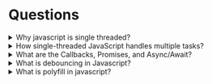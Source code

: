 # Questions

<details>
  <summary>Why javascript is single threaded?</summary>
   JavaScript is designed as a single-threaded language primarily for simplicity and to avoid the complexities associated with multithreading in a browser environment.

Here are the key reasons:

- **Original Purpose and Simplicity**: When JavaScript was initially created, its primary role was to add interactivity to web pages within a single browser window. For this purpose, a single-threaded model was sufficient and significantly simpler to implement and reason about compared to managing multiple threads, synchronization, and potential race conditions.
- **Avoiding Concurrency Issues**: Multithreaded environments introduce challenges like race conditions and deadlocks when multiple threads try to access and modify shared resources simultaneously. By being single-threaded, JavaScript inherently avoids these complex concurrency issues, making it easier for developers to write predictable code without needing to implement explicit locking mechanisms or complex synchronization patterns for most operations.
- **The Event Loop and Asynchronous Operations**: While JavaScript is single-threaded, it achieves non-blocking I/O and the appearance of concurrency through the Event Loop. The JavaScript engine (like V8 in Chrome) offloads time-consuming tasks (like network requests, timers, or DOM manipulations) to Web APIs (in browsers) or the Node.js C++ API. When these asynchronous tasks complete, their callbacks are placed in a queue, and the Event Loop pushes them onto the call stack for execution only when the main thread is idle. This allows the single thread to remain responsive and handle other tasks while waiting for long-running operations to finish.
- **Browser Environment Constraints**: In a browser, directly manipulating the Document Object Model (DOM) from multiple threads simultaneously could lead to inconsistencies and complex synchronization problems. A single-threaded model simplifies DOM manipulation and ensures a consistent state.

While JavaScript is single-threaded in its core execution model, modern JavaScript environments (like browsers and Node.js) offer mechanisms like Web Workers (in browsers) or Worker Threads (in Node.js) to enable true parallel execution for computationally intensive tasks by creating separate, isolated execution environments, thereby overcoming the limitations of the single-threaded nature for specific use cases.

</details>

<details>
  <summary>How single-threaded JavaScript handles multiple tasks?</summary>
  Despite its single-threaded nature, JavaScript is not inefficient. It achieves high-performance concurrency for non-blocking tasks, like fetching data from an API or responding to a user click, through a sophisticated system that includes the event loop, callback queues, and Web APIs.
  
  Here is a step-by-step breakdown of how this process works:
  - **The Call Stack**: All synchronous code is executed here, one function at a time in a Last-In, First-Out (LIFO) order. When a function finishes, it is "popped" off the stack.
  - **Offloading to Web APIs**: When the JavaScript engine encounters an asynchronous operation—such as setTimeout(), fetch(), or a DOM event listener—it does not wait for it to complete. Instead, it offloads the operation to a Web API (or C++ API in Node.js) to run in the background.
  - **The Callback Queue**: Once the Web API finishes its task, it places the callback function (the code to be run next) into a queue. There are separate queues for different types of tasks, including higher-priority "microtasks" (like Promises) and lower-priority "macrotasks" (like timers).
  - **The Event Loop**: This constantly-running process checks if the call stack is empty. If it is, the event loop takes the first item from the queue and pushes it onto the call stack for execution. 
  
  This mechanism ensures that computationally intensive background tasks do not block the main thread, keeping the application responsive.
  
  e.g.
  ```javascript
  console.log("Start");

setTimeout(() => {
console.log("This is asynchronous.");
}, 2000);

console.log("End");

```
**Output:**
```

Start
End
This is asynchronous.

````

**In this example:**

- The first console.log("Start") is executed and removed from the stack.
- The setTimeout() function is encountered and placed in the call stack. It sets the callback function to await in the Web API (which handles the asynchronous operation), then the setTimeout() function is popped off the stack.
- The third console.log("End") is pushed onto the stack and executed, and then it's popped off.
- After 2 seconds, the callback function passed to setTimeout() is moved to the Callback Queue (or Event Queue), where it waits for the call stack to be empty.
- The Event Loop checks if the call stack is empty. Once it is, the callback function is pushed to the call stack, executed, and printed as "This is asynchronous".
</details>
<details>
<summary>What are the Callbacks, Promises, and Async/Await?</summary>
JavaScript uses `callbacks`, `promises`, and `async/await` to manage asynchronous operations efficiently without blocking the execution of other tasks.

- **Callbacks:** These are functions passed as arguments to other functions that execute once the asynchronous operation is complete. The event loop manages when to call the callback.
- **Promises:** A promise represents the result of an asynchronous operation. It allows chaining of .then() methods to handle the result once it’s available, providing a more structured and readable way to manage asynchronous code.
```javascript
fetch('https://jsonplaceholder.typicode.com/posts')
  .then(response => response.json())
  .then(data => console.log(data))
  .catch(error => console.log(error));
````

- **Async/Await:** Async/await is syntactic sugar over promises, making asynchronous code look more like synchronous code. It enables asynchronous code to be written in a more readable and sequential manner without blocking the main thread.

```javascript
async function fetchData() {
  try {
    let response = await fetch("https://jsonplaceholder.typicode.com/posts");
    let data = await response.json();
    console.log(data);
  } catch (error) {
    console.log(error);
  }
}
```

</details>
<details>
  <summary>What is debouncing in Javascript?</summary>

  This might not be asked directly like this, but may be in the form of `How you can avoid multiple calls with type ahead search?`. 
    Debouncing in JavaScript is a technique used to control the rate at which a function is executed, particularly when it's tied to events that can fire rapidly,    such as user input (typing, clicking), window resizing, or scrolling. The core idea is to delay the execution of a function until a certain amount of time has      passed since its last invocation. If the event triggers again within that delay period, the timer is reset, effectively preventing the function from being called   until a period of inactivity.
  How it works:
  - **Timer Management:** A setTimeout is used to schedule the function execution after a specified delay.
  - **Resetting the Timer:** Each time the debounced function is called (i.e., the event fires), any previously set setTimeout is cleared using clearTimeout, and a new timer is initiated.
  - **Execution on Inactivity:** The function is only actually executed if the specified delay elapses without any further invocations of the debounced function.

  ```javascript
  function debounce(func, delay) {
    let timeoutId; // This will store the ID of the timeout
  
    return function(...args) {
      // Clear any existing timeout to reset the timer
      clearTimeout(timeoutId);
  
      // Set a new timeout
      timeoutId = setTimeout(() => {
        // Execute the original function after the delay
        func.apply(this, args);
      }, delay);
    };
  }
  
  // Example usage:
  function handleSearchInput(query) {
    console.log("Searching for:", query);
    // In a real application, this might trigger an API call
  }
  
  const debouncedSearch = debounce(handleSearchInput, 500); // Debounce with a 500ms delay
  
  // Attach to an input field's 'input' event
  document.getElementById('myInput').addEventListener('input', (event) => {
    debouncedSearch(event.target.value);
  });
```

**Why use debouncing?**
- **Performance Optimization:** Prevents excessive function calls, especially for resource-intensive operations like API requests or DOM manipulations, improving application responsiveness.
- **Preventing Unwanted Behavior:** Ensures actions are taken only when a user has "finished" an interaction (e.g., stops typing before a search is performed).
- **Resource Management:** Reduces unnecessary processing and network requests, leading to more efficient use of system resources.

</details>
<details>
  <summary>What is polyfill in javascript?</summary>
  A polyfill in JavaScript is a piece of code that provides modern functionality to older browsers or environments that do not natively support it. Essentially,     it "fills in" the gaps in browser compatibility by implementing a missing feature using existing JavaScript capabilities.

  **Here's how it works:**
  - **Detection:** A polyfill first checks if a specific feature or API is available in the current browser environment.
  - **Implementation:** If the feature is missing, the polyfill provides a custom implementation of that feature, mimicking its behavior as closely as possible using the JavaScript features that are supported in that older environment.

  **Why are polyfills necessary?**
  Different web browsers and their versions have varying levels of support for JavaScript features and APIs. Newer features introduced in ECMAScript standards (like ES6, ES7, etc.) might not be natively supported in older browsers (e.g., Internet Explorer 11). Polyfills allow developers to use these modern features in their code while ensuring that the application still functions correctly in older environments, thus improving cross-browser compatibility and reducing development time.

  Consider the `Array.prototype.includes()` method, which was added in ECMAScript 2016. Older browsers like Internet Explorer 11 do not support it. A polyfill for `Array.prototype.includes()` would check if the method exists and, if not, provide a custom implementation using a loop and `indexOf()` to achieve the same functionality.

  ```Javascript
  if (!Array.prototype.includes) {
    Array.prototype.includes = function(searchElement, fromIndex) {
      if (this == null) {
        throw new TypeError('"this" is null or not defined');
      }
  
      var o = Object(this);
      var len = o.length >>> 0;
  
      if (len === 0) {
        return false;
      }
  
      var n = fromIndex | 0;
      var k = Math.max(n >= 0 ? n : len - Math.abs(n), 0);
  
      while (k < len) {
        if (o[k] === searchElement) {
          return true;
        }
        k++;
      }
      return false;
    };
  }
  ```
</details>
